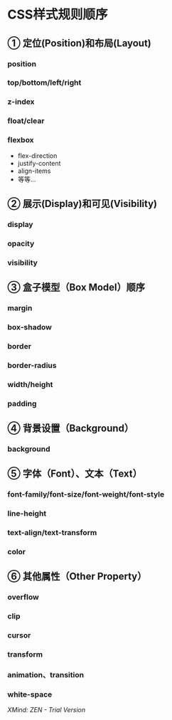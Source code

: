 # CSS样式规则顺序

## ① 定位(Position)和布局(Layout)

### position

### top/bottom/left/right

### z-index

### float/clear

### flexbox

- flex-direction
- justify-content
- align-items
- 等等...

## ② 展示(Display)和可见(Visibility)

### display

### opacity

### visibility

## ③ 盒子模型（Box Model）顺序

### margin

### box-shadow

### border

### border-radius

### width/height

### padding

## ④ 背景设置（Background）

### background

## ⑤ 字体（Font）、文本（Text）

### font-family/font-size/font-weight/font-style

### line-height

### text-align/text-transform

### color

## ⑥ 其他属性（Other Property）

### overflow

### clip

### cursor

### transform

### animation、transition

### white-space

*XMind: ZEN - Trial Version*
